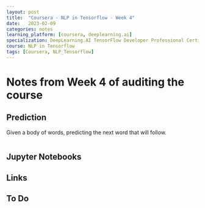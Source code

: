 ```yaml
---
layout: post
title:  "Coursera - NLP in Tensorflow - Week 4"
date:   2023-02-09 
categories: notes
learning_platform: [coursera, deeplearning.ai]
specialization: DeepLearning.AI TensorFlow Developer Professional Certificate
course: NLP in Tensorflow
tags: [Coursera, NLP_Tensorflow] 
---
```


# Notes from Week 4 of auditing the course

## Prediction

Given a body of words, predicting the next word that will follow.

```python


```

## Jupyter Notebooks


## Links


## To Do
